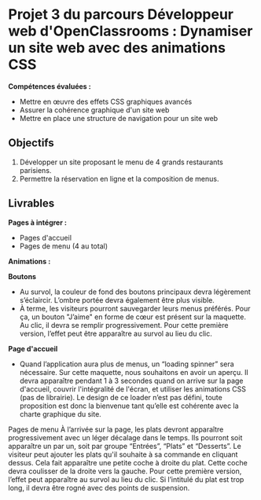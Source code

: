 # Projet 3 du parcours Développeur web d'OpenClassrooms : Dynamiser un site web avec des animations CSS

__Compétences évaluées :__  
* Mettre en œuvre des effets CSS graphiques avancés
* Assurer la cohérence graphique d'un site web
* Mettre en place une structure de navigation pour un site web  

## Objectifs
1. Développer un site proposant le menu de 4 grands restaurants parisiens.
2. Permettre la réservation en ligne et la composition de menus.  

## Livrables    
__Pages à intégrer :__  
* Pages d'accueil
* Pages de menu (4 au total)  

__Animations :__  

__Boutons__  
* Au survol, la couleur de fond des boutons principaux devra légèrement s’éclaircir. L’ombre portée devra également être plus visible.
* À terme, les visiteurs pourront sauvegarder leurs menus préférés. Pour ça, un bouton "J’aime" en forme de cœur est présent sur la maquette. Au clic, il devra se remplir progressivement. Pour cette première version, l’effet peut être apparaître au survol au lieu du clic.  

__Page d'accueil__  
* Quand l’application aura plus de menus, un “loading spinner” sera nécessaire. Sur cette maquette, nous souhaitons en avoir un aperçu. Il devra apparaître pendant 1 à 3 secondes quand on arrive sur la page d'accueil, couvrir l'intégralité de l'écran, et utiliser les animations CSS (pas de librairie). Le design de ce loader n’est pas défini, toute proposition est donc la bienvenue tant qu’elle est cohérente avec la charte graphique du site.  

Pages de menu
À l’arrivée sur la page, les plats devront apparaître progressivement avec un léger décalage dans le temps. Ils pourront soit apparaître un par un, soit par groupe “Entrées”, “Plats” et “Desserts”.
Le visiteur peut ajouter les plats qu'il souhaite à sa commande en cliquant dessus. Cela fait apparaître une petite coche à droite du plat. Cette coche devra coulisser de la droite vers la gauche. Pour cette première version, l’effet peut apparaître au survol au lieu du clic. Si l’intitulé du plat est trop long, il devra être rogné avec des points de suspension.